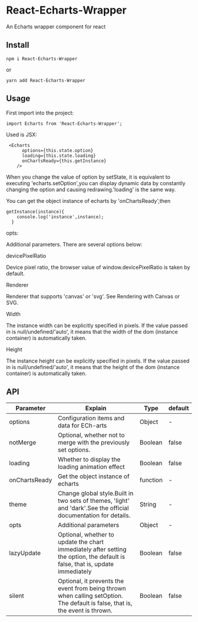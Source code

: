 # React-Echarts-Wrapper
An Echarts wrapper component for react


## Install

```
npm i React-Echarts-Wrapper
```

or

```
yarn add React-Echarts-Wrapper
```


## Usage

First import into the project:

```
import Echarts from 'React-Echarts-Wrapper';
```
Used is JSX:

```
 <Echarts
      options={this.state.option}
      loading={this.state.loading}
      onChartsReady={this.getInstance}
    />
```
When you change the value of option by setState, it is equivalent to executing 'echarts.setOption',you can display dynamic data by constantly changing the option and causing redrawing.'loading' is the same way.


You can get the object instance of echarts by 'onChartsReady',then
```
getInstance(instance){
    console.log('instance',instance);
  }
```

opts:

Additional parameters. There are several options below:

devicePixelRatio

Device pixel ratio, the browser value of window.devicePixelRatio is taken by default.

Renderer

Renderer that supports 'canvas' or 'svg'. See Rendering with Canvas or SVG.

Width

The instance width can be explicitly specified in pixels. If the value passed in is null/undefined/'auto', it means that the width of the dom (instance container) is automatically taken.

Height

The instance height can be explicitly specified in pixels. If the value passed in is null/undefined/'auto', it means that the height of the dom (instance container) is automatically taken.


## API
Parameter | Explain|Type|default
---|---|---|---
options |Configuration items and data for ECh-arts|Object|-
notMerge | Optional, whether not to merge with the previously set options.|Boolean|false
loading |Whether to display the loading animation effect|Boolean|false
onChartsReady|Get the object instance of echarts|function|-
theme|Change global style.Built in two sets of themes, 'light' and 'dark'.See the official documentation for details.|String|-
opts|Additional parameters|Object|-
lazyUpdate|Optional, whether to update the chart immediately after setting the option, the default is false, that is, update immediately|Boolean|false
silent|Optional, it prevents the event from being thrown when calling setOption. The default is false, that is, the event is thrown.|Boolean|false


